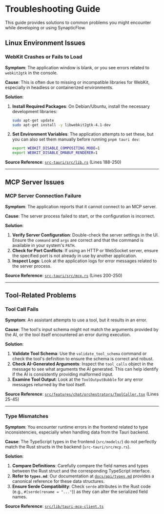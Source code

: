 # Troubleshooting Guide

This guide provides solutions to common problems you might encounter while developing or using SynapticFlow.

## Linux Environment Issues

### WebKit Crashes or Fails to Load

**Symptom**: The application window is blank, or you see errors related to `webkit2gtk` in the console.

**Cause**: This is often due to missing or incompatible libraries for WebKit, especially in headless or containerized environments.

**Solution**:

1. **Install Required Packages**: On Debian/Ubuntu, install the necessary development libraries:

   ```bash
   sudo apt-get update
   sudo apt-get install -y libwebkit2gtk-4.1-dev
   ```

2. **Set Environment Variables**: The application attempts to set these, but you can also set them manually before running `pnpm tauri dev`:

   ```bash
   export WEBKIT_DISABLE_COMPOSITING_MODE=1
   export WEBKIT_DISABLE_DMABUF_RENDERER=1
   ```

**Source Reference**: [`src-tauri/src/lib.rs`](../src-tauri/src/lib.rs) (Lines 188-250)

---

## MCP Server Issues

### MCP Server Connection Failure

**Symptom**: The application reports that it cannot connect to an MCP server.

**Cause**: The server process failed to start, or the configuration is incorrect.

**Solution**:

1. **Verify Server Configuration**: Double-check the server settings in the UI. Ensure the `command` and `args` are correct and that the command is available in your system's `PATH`.
2. **Check for Port Conflicts**: If using an HTTP or WebSocket server, ensure the specified port is not already in use by another application.
3. **Inspect Logs**: Look at the application logs for error messages related to the server process.

**Source Reference**: [`src-tauri/src/mcp.rs`](../src-tauri/src/mcp.rs) (Lines 200-250)

---

## Tool-Related Problems

### Tool Call Fails

**Symptom**: An assistant attempts to use a tool, but it results in an error.

**Cause**: The tool's input schema might not match the arguments provided by the AI, or the tool itself encountered an error during execution.

**Solution**:

1. **Validate Tool Schema**: Use the `validate_tool_schema` command or check the tool's definition to ensure the schema is correct and robust.
2. **Check AI-Generated Arguments**: Inspect the `tool_calls` object in the message to see what arguments the AI generated. This can help identify if the AI is consistently providing malformed input.
3. **Examine Tool Output**: Look at the `ToolOutputBubble` for any error messages returned by the tool itself.

**Source Reference**: [`src/features/chat/orchestrators/ToolCaller.tsx`](../src/features/chat/orchestrators/ToolCaller.tsx) (Lines 25-45)

---

### Type Mismatches

**Symptom**: You encounter runtime errors in the frontend related to type inconsistencies, especially when handling data from the Tauri backend.

**Cause**: The TypeScript types in the frontend (`src/models/`) do not perfectly match the Rust structs in the backend (`src-tauri/src/mcp.rs`).

**Solution**:

1. **Compare Definitions**: Carefully compare the field names and types between the Rust struct and the corresponding TypeScript interface.
2. **Refer to `types.md`**: Our documentation at [`docs/api/types.md`](../api/types.md) provides a canonical reference for these data structures.
3. **Ensure Serde Compatibility**: Check `serde` attributes in the Rust code (e.g., `#[serde(rename = "..."`)) as they can alter the serialized field names.

**Source Reference**: [`src/lib/tauri-mcp-client.ts`](../src/lib/tauri-mcp-client.ts)

